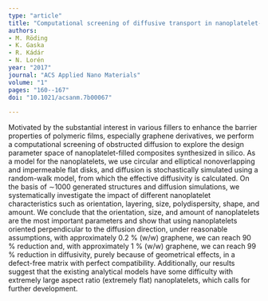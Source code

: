 ```yaml
---
type: "article"
title: "Computational screening of diffusive transport in nanoplatelet-filled composites: Use of graphene to enhance polymer barrier properties"
authors:
- M. Röding
- K. Gaska
- R. Kádár
- N. Lorén
year: "2017"
journal: "ACS Applied Nano Materials"
volume: "1"
pages: "160--167"
doi: "10.1021/acsanm.7b00067"
  
---
```

Motivated by the substantial interest in various fillers to enhance the barrier properties of polymeric films, especially graphene derivatives, we perform a computational screening of obstructed diffusion to explore the design parameter space of nanoplatelet-filled composites synthesized in silico. As a model for the nanoplatelets, we use circular and elliptical nonoverlapping and impermeable flat disks, and diffusion is stochastically simulated using a random-walk model, from which the effective diffusivity is calculated. On the basis of ∼1000 generated structures and diffusion simulations, we systematically investigate the impact of different nanoplatelet characteristics such as orientation, layering, size, polydispersity, shape, and amount. We conclude that the orientation, size, and amount of nanoplatelets are the most important parameters and show that using nanoplatelets oriented perpendicular to the diffusion direction, under reasonable assumptions, with approximately 0.2 % (w/w) graphene, we can reach 90 % reduction and, with approximately 1 % (w/w) graphene, we can reach 99 % reduction in diffusivity, purely because of geometrical effects, in a defect-free matrix with perfect compatibility. Additionally, our results suggest that the existing analytical models have some difficulty with extremely large aspect ratio (extremely flat) nanoplatelets, which calls for further development.
